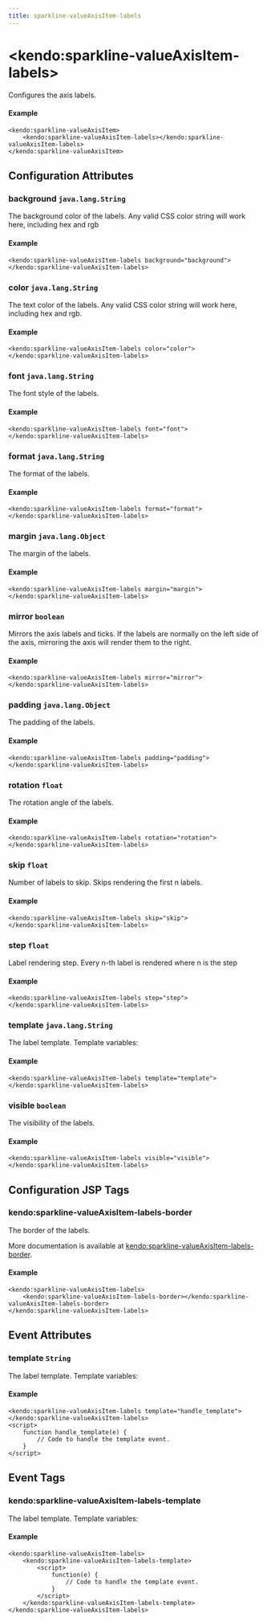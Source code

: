 ```yaml
---
title: sparkline-valueAxisItem-labels
---
```


# \<kendo:sparkline-valueAxisItem-labels\>

Configures the axis labels.

#### Example
    <kendo:sparkline-valueAxisItem>
        <kendo:sparkline-valueAxisItem-labels></kendo:sparkline-valueAxisItem-labels>
    </kendo:sparkline-valueAxisItem>

## Configuration Attributes

### background `java.lang.String`

The background color of the labels. Any valid CSS color string will work here, including
hex and rgb

#### Example
    <kendo:sparkline-valueAxisItem-labels background="background">
    </kendo:sparkline-valueAxisItem-labels>

### color `java.lang.String`

The text color of the labels. Any valid CSS color string will work here, including hex and rgb.

#### Example
    <kendo:sparkline-valueAxisItem-labels color="color">
    </kendo:sparkline-valueAxisItem-labels>

### font `java.lang.String`

The font style of the labels.

#### Example
    <kendo:sparkline-valueAxisItem-labels font="font">
    </kendo:sparkline-valueAxisItem-labels>

### format `java.lang.String`

The format of the labels.

#### Example
    <kendo:sparkline-valueAxisItem-labels format="format">
    </kendo:sparkline-valueAxisItem-labels>

### margin `java.lang.Object`

The margin of the labels.

#### Example
    <kendo:sparkline-valueAxisItem-labels margin="margin">
    </kendo:sparkline-valueAxisItem-labels>

### mirror `boolean`

Mirrors the axis labels and ticks.
If the labels are normally on the left side of the axis,
mirroring the axis will render them to the right.

#### Example
    <kendo:sparkline-valueAxisItem-labels mirror="mirror">
    </kendo:sparkline-valueAxisItem-labels>

### padding `java.lang.Object`

The padding of the labels.

#### Example
    <kendo:sparkline-valueAxisItem-labels padding="padding">
    </kendo:sparkline-valueAxisItem-labels>

### rotation `float`

The rotation angle of the labels.

#### Example
    <kendo:sparkline-valueAxisItem-labels rotation="rotation">
    </kendo:sparkline-valueAxisItem-labels>

### skip `float`

Number of labels to skip.
Skips rendering the first n labels.

#### Example
    <kendo:sparkline-valueAxisItem-labels skip="skip">
    </kendo:sparkline-valueAxisItem-labels>

### step `float`

Label rendering step.
Every n-th label is rendered where n is the step

#### Example
    <kendo:sparkline-valueAxisItem-labels step="step">
    </kendo:sparkline-valueAxisItem-labels>

### template `java.lang.String`

The label template.
Template variables:

#### Example
    <kendo:sparkline-valueAxisItem-labels template="template">
    </kendo:sparkline-valueAxisItem-labels>

### visible `boolean`

The visibility of the labels.

#### Example
    <kendo:sparkline-valueAxisItem-labels visible="visible">
    </kendo:sparkline-valueAxisItem-labels>


##  Configuration JSP Tags

### kendo:sparkline-valueAxisItem-labels-border

The border of the labels.

More documentation is available at [kendo:sparkline-valueAxisItem-labels-border](/kendo-ui/api/wrappers/jsp/sparkline/valueaxisitem-labels-border).

#### Example

    <kendo:sparkline-valueAxisItem-labels>
        <kendo:sparkline-valueAxisItem-labels-border></kendo:sparkline-valueAxisItem-labels-border>
    </kendo:sparkline-valueAxisItem-labels>


## Event Attributes

### template `String`

The label template.
Template variables:


#### Example
    <kendo:sparkline-valueAxisItem-labels template="handle_template">
    </kendo:sparkline-valueAxisItem-labels>
    <script>
        function handle_template(e) {
            // Code to handle the template event.
        }
    </script>

## Event Tags

### kendo:sparkline-valueAxisItem-labels-template

The label template.
Template variables:


#### Example
    <kendo:sparkline-valueAxisItem-labels>
        <kendo:sparkline-valueAxisItem-labels-template>
            <script>
                function(e) {
                    // Code to handle the template event.
                }
            </script>
        </kendo:sparkline-valueAxisItem-labels-template>
    </kendo:sparkline-valueAxisItem-labels>


